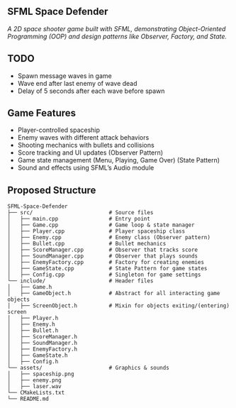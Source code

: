 ## SFML Space Defender
<em>
A 2D space shooter game built with SFML, demonstrating Object-Oriented Programming (OOP) and design patterns like Observer, Factory, and State.
</em>

<br>

## TODO
<ul>
  <li>Spawn message waves in game</li>
  <li>Wave end after last enemy of wave dead</li>
  <li>Delay of 5 seconds after each wave before spawn</li>
</ul>


## Game Features
<ul>
  <li>Player-controlled spaceship</li>
  <li>Enemy waves with different attack behaviors</li>
  <li>Shooting mechanics with bullets and collisions</li>
  <li>Score tracking and UI updates (Observer Pattern)</li>
  <li>Game state management (Menu, Playing, Game Over) (State Pattern)</li>
  <li>Sound and effects using SFML’s Audio module</li>
</ul>


## Proposed Structure
```
SFML-Space-Defender
├── src/                        # Source files
│   ├── main.cpp                # Entry point
│   ├── Game.cpp                # Game loop & state manager
│   ├── Player.cpp              # Player spaceship class
│   ├── Enemy.cpp               # Enemy class (Observer pattern)
│   ├── Bullet.cpp              # Bullet mechanics
│   ├── ScoreManager.cpp        # Observer that tracks score
│   ├── SoundManager.cpp        # Observer that plays sounds
│   ├── EnemyFactory.cpp        # Factory for creating enemies
│   ├── GameState.cpp           # State Pattern for game states
│   ├── Config.cpp              # Singleton for game settings
└── include/                    # Header files
│   ├── Game.h
│   ├── GameObject.h            # Abstract for all interacting game objects
│   ├── ScreenObject.h          # Mixin for objects exiting/(entering) screen
│   ├── Player.h
│   ├── Enemy.h
│   ├── Bullet.h
│   ├── ScoreManager.h
│   ├── SoundManager.h
│   ├── EnemyFactory.h
│   ├── GameState.h
│   ├── Config.h
└── assets/                     # Graphics & sounds
│   ├── spaceship.png
│   ├── enemy.png
│   ├── laser.wav
└── CMakeLists.txt             
└── README.md                   
